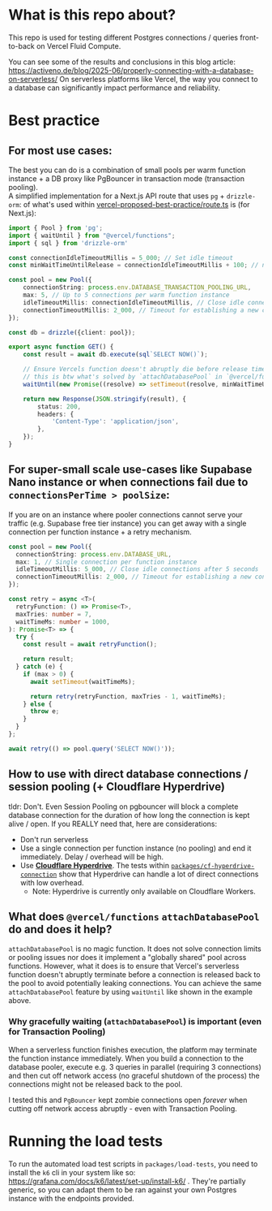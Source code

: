 # What is this repo about?

This repo is used for testing different Postgres connections / queries front-to-back on Vercel Fluid Compute.

You can see some of the results and conclusions in this blog article: https://activeno.de/blog/2025-06/properly-connecting-with-a-database-on-serverless/
On serverless platforms like Vercel, the way you connect to a database can significantly impact performance and reliability.


# Best practice 

## For most use cases:
The best you can do is a combination of small pools per warm function instance + a DB proxy like PgBouncer in transaction mode (transaction pooling).
<br /> A simplified implementation for a Next.js API route that uses `pg` + `drizzle-orm`:
of what's used within [vercel-proposed-best-practice/route.ts](./packages/nextjs-tests/app/api/vercel-proposed-best-practice/route.ts) is (for Next.js):

```ts
import { Pool } from 'pg';
import { waitUntil } from "@vercel/functions";
import { sql } from 'drizzle-orm'

const connectionIdleTimeoutMillis = 5_000; // Set idle timeout
const minWaitTimeUntilRelease = connectionIdleTimeoutMillis + 100; // n + 0.1sec to ensure the connection is released after the timeout and not stuck

const pool = new Pool({
    connectionString: process.env.DATABASE_TRANSACTION_POOLING_URL,
    max: 5, // Up to 5 connections per warm function instance
    idleTimeoutMillis: connectionIdleTimeoutMillis, // Close idle connections after 5 seconds
    connectionTimeoutMillis: 2_000, // Timeout for establishing a new connection
});

const db = drizzle({client: pool});

export async function GET() {
    const result = await db.execute(sql`SELECT NOW()`);

    // Ensure Vercels function doesn't abruptly die before release timeout
    // this is btw what's solved by `attachDatabasePool` in `@vercel/functions` - same thing
    waitUntil(new Promise((resolve) => setTimeout(resolve, minWaitTimeUntilRelease))); // -> == attachDatabasePool(pool);

    return new Response(JSON.stringify(result), {
        status: 200,
        headers: {
            'Content-Type': 'application/json',
        },
    });
}
```

## For super-small scale use-cases like Supabase Nano instance or when connections fail due to `connectionsPerTime > poolSize`:

If you are on an instance where pooler connections cannot serve your traffic (e.g. Supabase free tier instance) you can get away with a single connection per function instance + a retry mechanism.

```ts
const pool = new Pool({
  connectionString: process.env.DATABASE_URL,
  max: 1, // Single connection per function instance
  idleTimeoutMillis: 5_000, // Close idle connections after 5 seconds
  connectionTimeoutMillis: 2_000, // Timeout for establishing a new connection
});

const retry = async <T>(
  retryFunction: () => Promise<T>,
  maxTries: number = 7,
  waitTimeMs: number = 1000,
): Promise<T> => {
  try {
    const result = await retryFunction();

    return result;
  } catch (e) {
    if (max > 0) {
      await setTimeout(waitTimeMs);

      return retry(retryFunction, maxTries - 1, waitTimeMs);
    } else {
      throw e;
    }
  }
};

await retry(() => pool.query('SELECT NOW()'));
```


## How to use with direct database connections / session pooling (+ Cloudflare Hyperdrive)

tldr: Don't. Even Session Pooling on pgbouncer will block a complete database connection for the duration of how long the connection is kept alive / open.
If you REALLY need that, here are considerations:

- Don't run serverless
- Use a single connection per function instance (no pooling) and end it immediately. Delay / overhead will be high.
- Use [**Cloudflare Hyperdrive**](https://developers.cloudflare.com/hyperdrive/). The tests within [`packages/cf-hyperdrive-connection`](`./packages/cf-hyperdrive-connection`) show that Hyperdrive can handle a lot of direct connections with low overhead. 
  - Note: Hyperdrive is currently only available on Cloudflare Workers.


## What does `@vercel/functions` `attachDatabasePool` do and does it help?

`attachDatabasePool` is no magic function. It does not solve connection limits or pooling issues nor does it implement a "globally shared" pool across functions.
However, what it does is to ensure that Vercel's serverless function doesn't abruptly terminate before a connection is released back to the pool to avoid potentially leaking connections.
You can achieve the same `attachDatabasePool` feature by using `waitUntil` like shown in the example above.

### Why gracefully waiting (`attachDatabasePool`) is important (even for Transaction Pooling)

When a serverless function finishes execution, the platform may terminate the function instance immediately. 
When you build a connection to the database pooler, execute e.g. 3 queries in parallel (requiring 3 connections)
and then cut off network access (no graceful shutdown of the process) the connections might not be released back to the pool.

I tested this and `PgBouncer` kept zombie connections open _forever_ when cutting off network access abruptly - even with Transaction Pooling.


# Running the load tests

To run the automated load test scripts in `packages/load-tests`, you need to install the `k6` cli in your system like so: https://grafana.com/docs/k6/latest/set-up/install-k6/ .
They're partially generic, so you can adapt them to be ran against your own Postgres instance with the endpoints provided.
